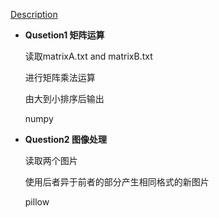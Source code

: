 [Description](http://speech.ee.ntu.edu.tw/~tlkagk/courses/ML_2017/Lecture/HW0.mp4)




- **Qusetion1 矩阵运算**   
   
  读取matrixA.txt and matrixB.txt   
   
  进行矩阵乘法运算    
     
  由大到小排序后输出  
     
  numpy   
  

  
  
- **Question2 图像处理**  
  
  读取两个图片  
    
  使用后者异于前者的部分产生相同格式的新图片  
  
  pillow
